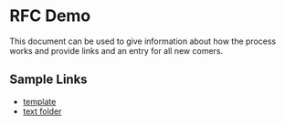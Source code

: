 # RFC Demo

This document can be used to give information about how the process works and provide links and an entry for all new comers.

## Sample Links

- [template](0000-template.md)
- [text folder](text/)
